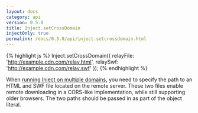 ```yaml
---
layout: docs
category: api
version: 0.5.0
title: Inject.setCrossDomain
injectOnly: true
permalink: /docs/0.5.0/api/inject.setcrossdomain.html
---
```


{% highlight js %}
Inject.setCrossDomain({
  relayFile: 'http://example.cdn.com/relay.html',
  relaySwf:  'http://example.cdn.com/relay.swf'
});
{% endhighlight %}

When [running Inject on multiple domains](/docs/0.5.0/howto/cross_domain.html), you need to specify the path to an HTML and SWF file located on the remote server. These two files enable remote downloading in a CORS-like implementation, while still supporting older browsers. The two paths should be passed in as part of the object literal.